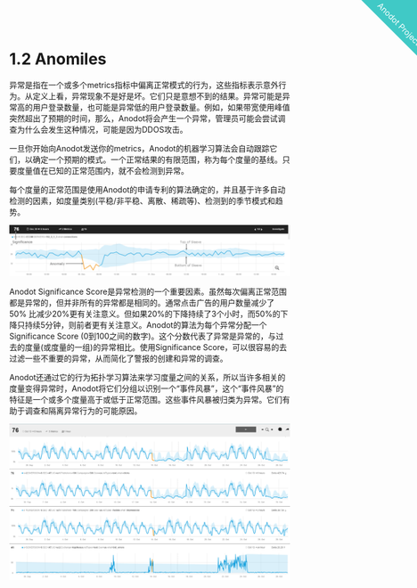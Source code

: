 
<html>
    <a href="http://anodot.nie.netease.com/" class="homepage-corner" aria-label="View source on Github">
        <svg width="100" height="100" viewBox="0 0 250 250" style="fill:#40c9c6; color:#fff; position: fixed; top: 0; border: 0; right: 0;" aria-hidden="true">
            <path d="M0,0 L250,250 L250,0 Z"></path>
            <text x="40" y="40" fill="white" style="font-size: 36px;" size="20" transform="rotate(45 70,70)">Anodot Project</text>
        </svg>
    </a>
    </style>
</html>


# 1.2 Anomiles

异常是指在一个或多个metrics指标中偏离正常模式的行为，这些指标表示意外行为。从定义上看，异常现象不是好是坏。它们只是意想不到的结果。异常可能是异常高的用户登录数量，也可能是异常低的用户登录数量。例如，如果带宽使用峰值突然超出了预期的时间，那么，Anodot将会产生一个异常，管理员可能会尝试调查为什么会发生这种情况，可能是因为DDOS攻击。

一旦你开始向Anodot发送你的metrics，Anodot的机器学习算法会自动跟踪它们，以确定一个预期的模式。一个正常结果的有限范围，称为每个度量的基线。只要度量值在已知的正常范围内，就不会检测到异常。

每个度量的正常范围是使用Anodot的申请专利的算法确定的，并且基于许多自动检测的因素，如度量类别(平稳/非平稳、离散、稀疏等)、检测到的季节模式和趋势。


![image](2_anomiles/anomiles_01.png)


Anodot Significance Score是异常检测的一个重要因素。虽然每次偏离正常范围都是异常的，但并非所有的异常都是相同的。通常点击广告的用户数量减少了50% 比减少20%更有关注意义。但如果20%的下降持续了3个小时，而50%的下降只持续5分钟，则前者更有关注意义。Anodot的算法为每个异常分配一个Significance Score (0到100之间的数字)。这个分数代表了异常是异常的，与过去的度量(或度量的一组)的异常相比。使用Significance Score，可以很容易的去过滤一些不重要的异常，从而简化了警报的创建和异常的调查。

Anodot还通过它的行为拓扑学习算法来学习度量之间的关系，所以当许多相关的度量变得异常时，Anodot将它们分组以识别一个“事件风暴”，这个“事件风暴”的特征是一个或多个度量高于或低于正常范围。这些事件风暴被归类为异常。它们有助于调查和隔离异常行为的可能原因。

![image](2_anomiles/anomiles_02.png)
